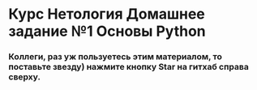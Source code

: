 # Курс Нетология Домашнее задание №1 Основы Python

### Коллеги, раз уж пользуетесь этим материалом, то поставьте звезду) нажмите кнопку Star на гитхаб справа сверху.
